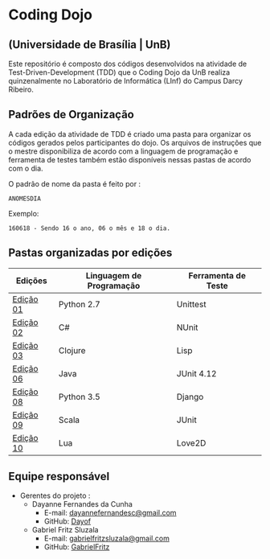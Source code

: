 # Coding Dojo
## (Universidade de Brasília | UnB)

Este repositório é composto dos códigos desenvolvidos na atividade de Test-Driven-Development (TDD) que o Coding Dojo da UnB realiza quinzenalmente no Laboratório de Informática (LInf) do Campus Darcy Ribeiro.

## Padrões de Organização

A cada edição da atividade de TDD é criado uma pasta para organizar os códigos gerados pelos participantes do dojo. Os arquivos de instruções que o mestre disponibiliza de acordo com a linguagem de programação e ferramenta de testes também estão disponíveis nessas pastas de acordo com o dia.

O padrão de nome da pasta é feito por :

```
ANOMESDIA
```

Exemplo:

```
160618 - Sendo 16 o ano, 06 o mês e 18 o dia.
```

## Pastas organizadas por edições

| Edições            | Linguagem de Programação | Ferramenta de Teste |
| ------------------ | ------------------------ | ------------------- |
| [Edição 01](160618) | Python 2.7              | Unittest            | 
| [Edição 02](160625) | C#                      | NUnit               | 
| [Edição 03](160709) | Clojure | Lisp          | Leiningen           |  	
| [Edição 06](160730) | Java                    | JUnit 4.12          | 
| [Edição 08](160813) | Python 3.5 | Django     | TestCase            | 
| [Edição 09](160827) | Scala                   | JUnit               | 
| [Edição 10](161001) | Lua | Love2D            |                     | 

## Equipe responsável

- Gerentes do projeto : 
  - Dayanne Fernandes da Cunha
    - E-mail: dayannefernandesc@gmail.com
    - GitHub: [Dayof](https://github.com/Dayof)
  - Gabriel Fritz Sluzala
    - E-mail: gabrielfritzsluzala@gmail.com
    - GitHub: [GabrielFritz](https://github.com/GabrielFritz)
